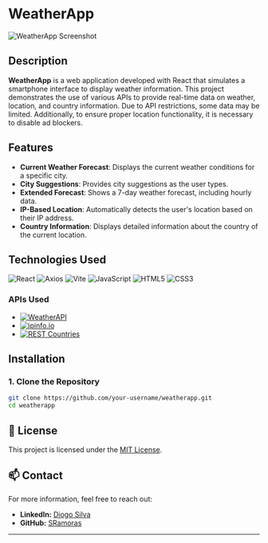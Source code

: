 # WeatherApp

![WeatherApp Screenshot](./screenshot.png)

## Description

**WeatherApp** is a web application developed with React that simulates a smartphone interface to display weather information. This project demonstrates the use of various APIs to provide real-time data on weather, location, and country information. Due to API restrictions, some data may be limited. Additionally, to ensure proper location functionality, it is necessary to disable ad blockers.

## Features

- **Current Weather Forecast**: Displays the current weather conditions for a specific city.
- **City Suggestions**: Provides city suggestions as the user types.
- **Extended Forecast**: Shows a 7-day weather forecast, including hourly data.
- **IP-Based Location**: Automatically detects the user's location based on their IP address.
- **Country Information**: Displays detailed information about the country of the current location.

## Technologies Used

![React](https://img.shields.io/badge/-React-61DAFB?logo=react&logoColor=white&style=flat)
![Axios](https://img.shields.io/badge/-Axios-5A29E4?logo=axios&logoColor=white&style=flat)
![Vite](https://img.shields.io/badge/-Vite-646CFF?logo=vite&logoColor=white&style=flat)
![JavaScript](https://img.shields.io/badge/-JavaScript-F7DF1E?logo=javascript&logoColor=black&style=flat)
![HTML5](https://img.shields.io/badge/-HTML5-E34F26?logo=html5&logoColor=white&style=flat)
![CSS3](https://img.shields.io/badge/-CSS3-1572B6?logo=css3&logoColor=white&style=flat)

### APIs Used

- [![WeatherAPI](https://img.shields.io/badge/-WeatherAPI-000000?logo=weatherapi&logoColor=white&style=flat)](https://www.weatherapi.com/)
- [![ipinfo.io](https://img.shields.io/badge/-ipinfo.io-000000?logo=ipinfo&logoColor=white&style=flat)](https://ipinfo.io/)
- [![REST Countries](https://img.shields.io/badge/-REST_Countries-000000?logo=restcountries&logoColor=white&style=flat)](https://restcountries.com/)

## Installation

### 1. Clone the Repository

```bash
git clone https://github.com/your-username/weatherapp.git
cd weatherapp
```

## 📄 License

This project is licensed under the [MIT License](./LICENSE).

## 📫 Contact

For more information, feel free to reach out:

- **LinkedIn:** [Diogo Silva](https://www.linkedin.com/in/diogo-silva-94068613b/)
- **GitHub:** [SRamoras](https://github.com/SRamoras)

---
